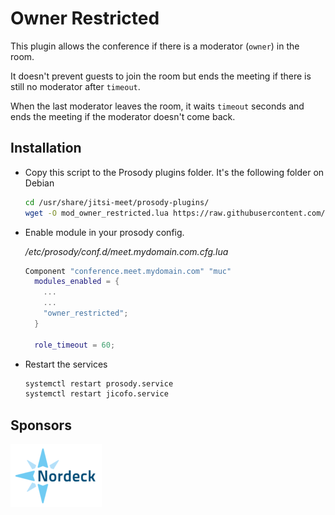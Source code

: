 # Owner Restricted

This plugin allows the conference if there is a moderator (`owner`) in the room.

It doesn't prevent guests to join the room but ends the meeting if there is
still no moderator after `timeout`.

When the last moderator leaves the room, it waits `timeout` seconds and ends the
meeting if the moderator doesn't come back.

## Installation

- Copy this script to the Prosody plugins folder. It's the following folder on
  Debian

  ```bash
  cd /usr/share/jitsi-meet/prosody-plugins/
  wget -O mod_owner_restricted.lua https://raw.githubusercontent.com/jitsi-contrib/prosody-plugins/main/owner_restricted/mod_owner_restricted.lua
  ```

- Enable module in your prosody config.

  _/etc/prosody/conf.d/meet.mydomain.com.cfg.lua_

  ```lua
  Component "conference.meet.mydomain.com" "muc"
    modules_enabled = {
      ...
      ...
      "owner_restricted";
    }

    role_timeout = 60;
  ```

- Restart the services

  ```bash
  systemctl restart prosody.service
  systemctl restart jicofo.service
  ```

## Sponsors

[![Nordeck](/images/nordeck.png)](https://nordeck.net/)
